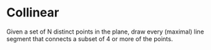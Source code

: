 # Collinear
Given a set of N distinct points in the plane, draw every (maximal) line segment that connects a subset of 4 or more of the points. 
